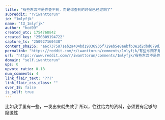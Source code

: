 ```yaml
---
title: "有些东西不是你查不到，而是你查到的时候已经过期了"
subreddit: "r/iwanttorun"
id: "1mlyfjk"
name: "t3_1mlyfjk"
author: "hcd99"
created_utc: 1754768842
created_key: "250809194722"
capture_ts: "250927160438"
content_sha256: "a6c7375871eb2a404bd19036935f729eb5e8aebfb3e1d2dbd079d32876127f8a"
permalink: "https://reddit.com/r/iwanttorun/comments/1mlyfjk/有些东西不是你查不到而是你查到的时候已经过期了/"
url: "https://www.reddit.com/r/iwanttorun/comments/1mlyfjk/有些东西不是你查不到而是你查到的时候已经过期了/"
domain: "self.iwanttorun"
ups: 0
upvote_ratio: 0.18
num_comments: 4
link_flair_text: "???"
link_flair_css_class: ""
over_18: false
is_self: true
---
```


比如我手里有一些，一发出来就失效了
所以，往往给力的资料，必须要有足够的隐匿性
